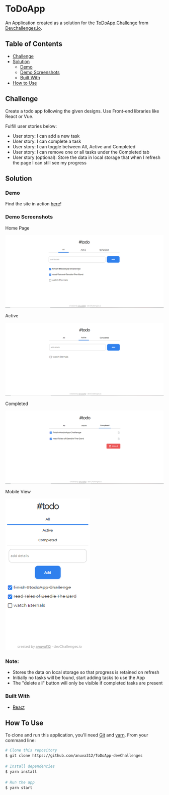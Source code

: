 # ToDoApp

An Application created as a solution for the [ToDoApp Challenge](https://legacy.devchallenges.io/challenges/hH6PbOHBdPm6otzw2De5) from [Devchallenges.io](https://legacy.devchallenges.io).

<!-- TABLE OF CONTENTS -->

## Table of Contents

- [Challenge](#challenge)
- [Solution](#solution)
  - [Demo](#demo)
  - [Demo Screenshots](#demo-screenshots)
  - [Built With](#built-with)
- [How to Use](#how-to-use)

<!-- Challenge -->

## Challenge

Create a todo app following the given designs. Use Front-end libraries like React or Vue.

Fulfill user stories below:

- User story: I can add a new task
- User story: I can complete a task
- User story: I can toggle between All, Active and Completed
- User story: I can remove one or all tasks under the Completed tab
- User story (optional): Store the data in local storage that when I refresh the page I can still see my progress

## Solution

### Demo

Find the site in action [here](https://brave-bassi-231eac.netlify.app/)!

### Demo Screenshots

Home Page

![screenshot-random-quote](src/images/home.PNG)

Active

![screenshot-active](src/images/active.PNG)

Completed

![screenshot-completed](src/images/completed.PNG)

Mobile View

![screenshot-mobile-view](src/images/mobile-view-all.PNG)

### Note:

- Stores the data on local storage so that progress is retained on refresh
- Initially no tasks will be found, start adding tasks to use the App
- The "delete all" button will only be visible if completed tasks are present

### Built With

<!-- This section should list any major frameworks that you built your project using. Here are a few examples.-->

- [React](https://reactjs.org/)

## How To Use

<!-- For example: -->

To clone and run this application, you'll need [Git](https://git-scm.com) and [yarn](https://yarnpkg.com/). From your command line:

```bash
# Clone this repository
$ git clone https://github.com/anuva312/ToDoApp-devChallenges

# Install dependencies
$ yarn install

# Run the app
$ yarn start
```
